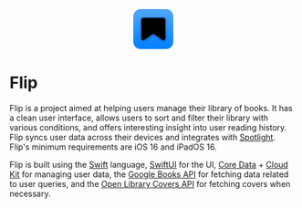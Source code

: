 
<p align="center">
    <img src=".github/flip_rounded_icon.png" width="70">
</p>

# Flip

Flip is a project aimed at helping users manage their library of books. It has a clean user interface, allows users to sort and filter their library with various conditions, and offers interesting insight into user reading history. Flip syncs user data across their devices and integrates with [Spotlight](https://developer.apple.com/documentation/corespotlight). Flip's minimum requirements are iOS 16 and iPadOS 16.

Flip is built using the [Swift](https://www.swift.org) language, [SwiftUI](https://developer.apple.com/xcode/swiftui/) for the UI, [Core Data](https://developer.apple.com/documentation/coredata) + [Cloud Kit](https://developer.apple.com/documentation/cloudkit) for managing user data, the [Google Books API](https://developers.google.com/books) for fetching data related to user queries, and the [Open Library Covers API](https://openlibrary.org/dev/docs/api/covers) for fetching covers when necessary.
